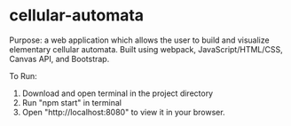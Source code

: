 # cellular-automata

Purpose: a web application which allows the user to build and visualize elementary cellular automata.
Built using webpack, JavaScript/HTML/CSS, Canvas API, and Bootstrap.

To Run: 
1. Download and open terminal in the project directory
2. Run "npm start" in terminal
3. Open "http://localhost:8080" to view it in your browser.
